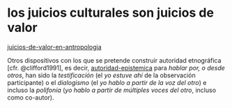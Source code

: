 # los juicios culturales son juicios de valor

[juicios-de-valor-en-antropologia](juicios-de-valor-en-antropologia.md)

Otros dispositivos con los que se pretende construir autoridad etnográfica [cfr. @clifford1991], es decir, [autoridad-epistemica](autoridad-epistemica.md) para *hablar por, o desde otros*, han sido la *testificación* (el *yo estuve ahí* de la observación participante) o el *dialogismo* (el *yo hablo a partir de la voz del otro*) e incluso la *polifonía* (*yo hablo a partir de múltiples voces del otro*, incluso como co-autor).

